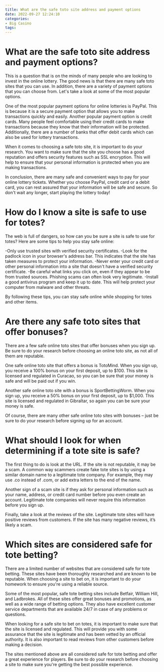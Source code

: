 ```yaml
---
title: What are the safe toto site address and payment options
date: 2022-09-27 12:24:10
categories:
- Big Casino
tags:
---
```



#  What are the safe toto site address and payment options?

This is a question that is on the minds of many people who are looking to invest in the online lottery. The good news is that there are many safe toto sites that you can use. In addition, there are a variety of payment options that you can choose from. Let's take a look at some of the most popular options.

One of the most popular payment options for online lotteries is PayPal. This is because it is a secure payment option that allows you to make transactions quickly and easily. Another popular payment option is credit cards. Many people feel comfortable using their credit cards to make transactions because they know that their information will be protected. Additionally, there are a number of banks that offer debit cards which can also be used for lottery transactions.

When it comes to choosing a safe toto site, it is important to do your research. You want to make sure that the site you choose has a good reputation and offers security features such as SSL encryption. This will help to ensure that your personal information is protected when you are making transactions.

In conclusion, there are many safe and convenient ways to pay for your online lottery tickets. Whether you choose PayPal, credit card or a debit card, you can rest assured that your information will be safe and secure. So don't wait any longer, start playing the lottery today!

#  How do I know a site is safe to use for totes?

The web is full of dangers, so how can you be sure a site is safe to use for totes? Here are some tips to help you stay safe online:

-Only use trusted sites with verified security certificates.
-Look for the padlock icon in your browser's address bar. This indicates that the site has taken measures to protect your information.
-Never enter your credit card or other personal information into a site that doesn't have a verified security certificate.
-Be careful what links you click on, even if they appear to be from trusted sources. Phishing scams can often look very legitimate.
-Install a good antivirus program and keep it up to date. This will help protect your computer from malware and other threats.

By following these tips, you can stay safe online while shopping for totes and other items.

#  Are there any safe toto sites that offer bonuses?

There are a few safe online toto sites that offer bonuses when you sign up. Be sure to do your research before choosing an online toto site, as not all of them are reputable.

One safe online toto site that offers a bonus is TotoMind. When you sign up, you receive a 100% bonus on your first deposit, up to $100. This site is licensed and regulated in Curacao, so you can be sure that your money is safe and will be paid out if you win.

Another safe online toto site with a bonus is SportBettingWorm. When you sign up, you receive a 50% bonus on your first deposit, up to $1,000. This site is licensed and regulated in Gibraltar, so again you can be sure your money is safe.

Of course, there are many other safe online toto sites with bonuses – just be sure to do your research before signing up for an account.

#  What should I look for when determining if a tote site is safe?

The first thing to do is look at the URL. If the site is not reputable, it may be a scam. A common way scammers create fake tote sites is by using a similar domain name to a legitimate tote company. For example, they may use .co instead of .com, or add extra letters to the end of the name.

Another sign of a scam site is if they ask for personal information such as your name, address, or credit card number before you even create an account. Legitimate tote companies will never require this information before you sign up.

Finally, take a look at the reviews of the site. Legitimate tote sites will have positive reviews from customers. If the site has many negative reviews, it’s likely a scam.

#  Which sites are considered safe for tote betting?

There are a limited number of websites that are considered safe for tote betting. These sites have been thoroughly researched and are known to be reputable. When choosing a site to bet on, it is important to do your homework to ensure you're using a reliable source.

Some of the most popular, safe tote betting sites include Betfair, William Hill, and Ladbrokes. All of these sites offer great bonuses and promotions, as well as a wide range of betting options. They also have excellent customer service departments that are available 24/7 in case of any problems or questions.

When looking for a safe site to bet on totes, it is important to make sure that the site is licensed and regulated. This will provide you with some assurance that the site is legitimate and has been vetted by an official authority. It is also important to read reviews from other customers before making a decision.

The sites mentioned above are all considered safe for tote betting and offer a great experience for players. Be sure to do your research before choosing a site to make sure you're getting the best possible experience.
